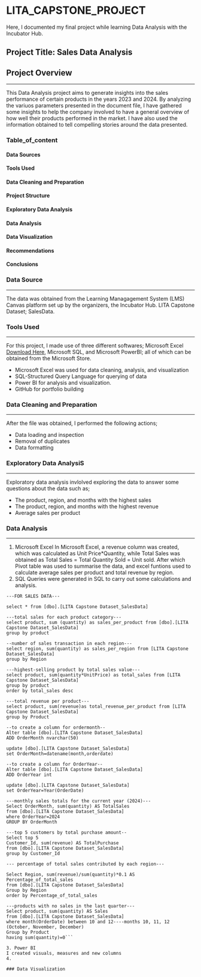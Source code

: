 # LITA_CAPSTONE_PROJECT
Here, I documented my final project while learning Data Analysis with the Incubator Hub.

## Project Title: Sales Data Analysis
## Project Overview
---
This Data Analysis project aims to generate insights into the sales performance of certain products in the years 2023 and 2024. By analyzing the variuos parameters presented in the document file, I have gathered some insights to help the company involved to have a general overview of how well their products performed in the market. I have also used the information obtained to tell compelling stories around the data presented. 

### Table_of_content
#### Data Sources
#### Tools Used
#### Data Cleaning and Preparation
#### Project Structure
#### Exploratory Data Analysis
#### Data Analysis
#### Data Visualization
#### Recommendations
#### Conclusions

### Data Source
---
The data was obtained from the Learning Managagement System (LMS) Canvas platform set up by the organizers, the Incubator Hub. LITA Capstone Dataset; SalesData.  

### Tools Used
---
For this project, I made use of three different softwares; Microsoft Excel [Download Here](https://www.microsoft.com), Microsoft SQL, and Microsoft PowerBI; all of which can be obtained from the Microsoft Store.
- Microsoft Excel was used for data cleaning, analysis, and visualization
- SQL-Structured Query Language for querying of data 
- Power BI for analysis and visualization.
- GitHub for portfolio building

### Data Cleaning and Preparation
---
After the file was obtained, I performed the following actions;
- Data loading and inspection
- Removal of duplicates
- Data formatting

### Exploratory Data AnalysiS
---
Exploratory data analysis invlolved exploring the data to answer some questions about the data such as; 
- The product, region, and months with the highest sales
- The product, region, and months with the highest revenue
- Average sales per product

### Data Analysis
---
1. Microsoft Excel
In Microsoft Excel, a revenue column was created, which was calculated as Unit Price*Quantity, while Total Sales was obtained as Total Sales = Total Quantity Sold = Unit sold.
After which Pivot table was used to summarise the data, and excel funtions used to calculate average sales per product and total revenue by region.
2. SQL
   Queries were generated in SQL to carry out some calculations and analysis.
   
  ```CREATE DATABASE PROJECT_DB
---FOR SALES DATA---

select * from [dbo].[LITA Capstone Dataset_SalesData]

---total sales for each product category---
select product, sum (quantity) as sales_per_product from [dbo].[LITA Capstone Dataset_SalesData]
group by product

--number of sales transaction in each region---
select region, sum(quantity) as sales_per_region from [LITA Capstone Dataset_SalesData]
group by Region

---highest-selling product by total sales value---
select product, sum(quantity*UnitPrice) as total_sales from [LITA Capstone Dataset_SalesData]
group by product
order by total_sales desc

---total revenue per product---
select product, sum(revenue)as total_revenue_per_product from [LITA Capstone Dataset_SalesData]
group by Product

--to create a column for ordermonth--
Alter table [dbo].[LITA Capstone Dataset_SalesData]
ADD OrderMonth nvarchar(50)

update [dbo].[LITA Capstone Dataset_SalesData]
set OrderMonth=datename(month,orderdate)

--to create a column for OrderYear--
Alter table [dbo].[LITA Capstone Dataset_SalesData]
ADD OrderYear int

update [dbo].[LITA Capstone Dataset_SalesData]
set OrderYear=Year(OrderDate)

---monthly sales totals for the current year (2024)---
Select OrderMonth, sum(quantity) AS TotalSales
from [dbo].[LITA Capstone Dataset_SalesData]
where OrderYear=2024
GROUP BY OrderMonth

---top 5 customers by total purchase amount--
Select top 5
Customer_Id, sum(revenue) AS TotalPurchase
from [dbo].[LITA Capstone Dataset_SalesData]
group by Customer_Id

--- percentage of total sales contributed by each region---

Select Region, sum(revenue)/sum(quantity)*0.1 AS Percentage_of_total_sales
from [dbo].[LITA Capstone Dataset_SalesData]
Group by Region
order by Percentage_of_total_sales

---products with no sales in the last quarter---
Select product, sum(quantity) AS Sales
from [dbo].[LITA Capstone Dataset_SalesData]
where month(OrderDate) between 10 and 12----months 10, 11, 12 (October, November, December)
Group by Product
having sum(quantity)=0```

3. Power BI
I created visuals, measures and new columns
4.

### Data Visualization



